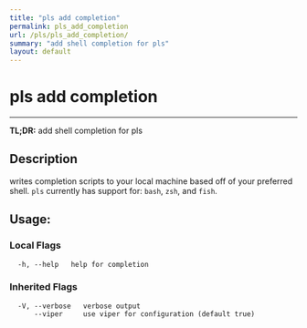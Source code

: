 ```yaml
---
title: "pls add completion"
permalink: pls_add_completion
url: /pls/pls_add_completion/
summary: "add shell completion for pls"
layout: default
---
```

# pls add completion 

---
**TL;DR:** add shell completion for pls

## Description

writes completion scripts to your local machine based off of your preferred shell. `pls` currently has support for: `bash`, `zsh`, and `fish`.

## Usage:

### Local Flags

```
  -h, --help   help for completion
```

### Inherited Flags

```
  -V, --verbose   verbose output
      --viper     use viper for configuration (default true)
```
